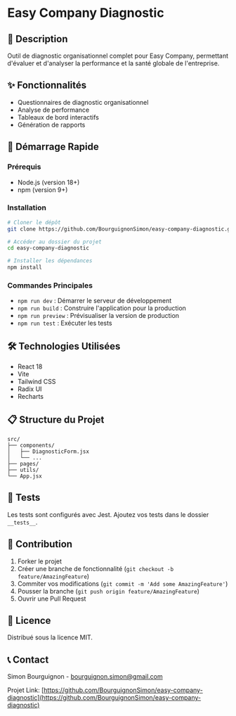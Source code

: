 # Easy Company Diagnostic

## 🏢 Description
Outil de diagnostic organisationnel complet pour Easy Company, permettant d'évaluer et d'analyser la performance et la santé globale de l'entreprise.

## ✨ Fonctionnalités
- Questionnaires de diagnostic organisationnel
- Analyse de performance
- Tableaux de bord interactifs
- Génération de rapports

## 🚀 Démarrage Rapide

### Prérequis
- Node.js (version 18+)
- npm (version 9+)

### Installation
```bash
# Cloner le dépôt
git clone https://github.com/BourguignonSimon/easy-company-diagnostic.git

# Accéder au dossier du projet
cd easy-company-diagnostic

# Installer les dépendances
npm install
```

### Commandes Principales
- `npm run dev` : Démarrer le serveur de développement
- `npm run build` : Construire l'application pour la production
- `npm run preview` : Prévisualiser la version de production
- `npm run test` : Exécuter les tests

## 🛠 Technologies Utilisées
- React 18
- Vite
- Tailwind CSS
- Radix UI
- Recharts

## 📋 Structure du Projet
```
src/
├── components/
│   ├── DiagnosticForm.jsx
│   └── ...
├── pages/
├── utils/
└── App.jsx
```

## 🧪 Tests
Les tests sont configurés avec Jest. Ajoutez vos tests dans le dossier `__tests__`.

## 🤝 Contribution
1. Forker le projet
2. Créer une branche de fonctionnalité (`git checkout -b feature/AmazingFeature`)
3. Commiter vos modifications (`git commit -m 'Add some AmazingFeature'`)
4. Pousser la branche (`git push origin feature/AmazingFeature`)
5. Ouvrir une Pull Request

## 📄 Licence
Distribué sous la licence MIT.

## 📞 Contact
Simon Bourguignon - bourguignon.simon@gmail.com

Projet Link: [https://github.com/BourguignonSimon/easy-company-diagnostic](https://github.com/BourguignonSimon/easy-company-diagnostic)
